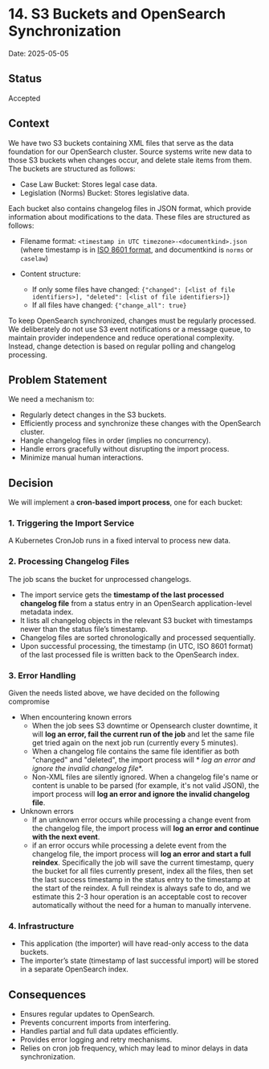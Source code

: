 # 14. S3 Buckets and OpenSearch Synchronization

Date: 2025-05-05

## Status

Accepted

## Context

We have two S3 buckets containing XML files that serve as the data foundation for our OpenSearch cluster. Source systems
write new data to those S3 buckets when changes occur, and delete stale items from them. The buckets are structured as
follows:

- Case Law Bucket: Stores legal case data.
- Legislation (Norms) Bucket: Stores legislative data.

Each bucket also contains changelog files in JSON format, which provide information about modifications to the data.
These files are structured as follows:

- Filename format: `<timestamp in UTC timezone>-<documentkind>.json` (where timestamp is
  in [ISO 8601 format](https://en.wikipedia.org/wiki/ISO_8601), and documentkind is `norms` or `caselaw`)

- Content structure:
    - If only some files have changed:
      `{"changed": [<list of file identifiers>], "deleted": [<list of file identifiers>]}`
    - If all files have changed: `{"change_all": true}`

To keep OpenSearch synchronized, changes must be regularly processed. We deliberately do not use S3 event notifications
or a message queue, to maintain provider independence and reduce operational complexity. Instead, change detection is
based on regular polling and changelog processing.

## Problem Statement

We need a mechanism to:

- Regularly detect changes in the S3 buckets.
- Efficiently process and synchronize these changes with the OpenSearch cluster.
- Hangle changelog files in order (implies no concurrency).
- Handle errors gracefully without disrupting the import process.
- Minimize manual human interactions.

## Decision

We will implement a **cron-based import process**, one for each bucket:

### 1. Triggering the Import Service

A Kubernetes CronJob runs in a fixed interval to process new data.

### 2. Processing Changelog Files

The job scans the bucket for unprocessed changelogs.

- The import service gets the **timestamp of the last processed changelog file** from a status entry in an OpenSearch application-level metadata index.
- It lists all changelog objects in the relevant S3 bucket with timestamps newer than the status file’s timestamp.
- Changelog files are sorted chronologically and processed sequentially.
- Upon successful processing, the timestamp (in UTC, ISO 8601 format) of the last processed file is written back to the
  OpenSearch index.

### 3. Error Handling

Given the needs listed above, we have decided on the following compromise

- When encountering known errors
    - When the job sees S3 downtime or Opensearch cluster downtime, it will **log an error, fail the current run of the
      job** and let the same file get tried again on the next job run (currently every 5 minutes).
    - When a changelog file contains the same file identifier as both "changed" and "deleted", the import process will *
      *log an error and ignore the invalid changelog file**.
    - Non-XML files are silently ignored. When a changelog file's name or content is unable to be parsed (for example, it's not valid JSON), the import process will **log an error and ignore the invalid changelog file**.
- Unknown errors
    - If an unknown error occurs while processing a change event from the changelog file, the import process will **log
      an error and continue with the next event**.
    - if an error occurs while processing a delete event from the changelog file, the import process will **log an error
      and start a full reindex**. Specifically the job will save the current timestamp, query the bucket for all files
      currently present, index all the files, then set the last success timestamp in the status entry to the timestamp at
      the start of the reindex. A full reindex is always safe to do, and we estimate this 2-3 hour operation is an
      acceptable cost to recover automatically without the need for a human to manually intervene.

### 4. Infrastructure

- This application (the importer) will have read-only access to the data buckets.
- The importer’s state (timestamp of last successful import) will be stored in a separate OpenSearch index.

## Consequences

- Ensures regular updates to OpenSearch.
- Prevents concurrent imports from interfering.
- Handles partial and full data updates efficiently.
- Provides error logging and retry mechanisms.
- Relies on cron job frequency, which may lead to minor delays in data synchronization.
